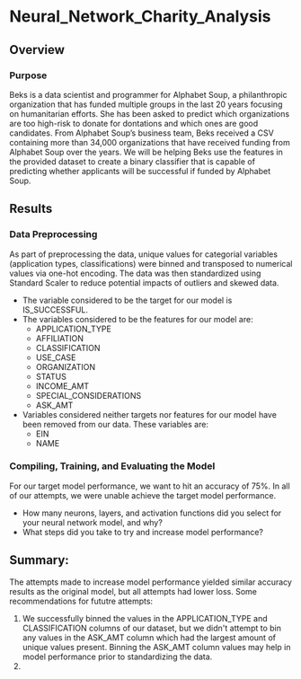 # Neural_Network_Charity_Analysis

## Overview

### Purpose

Beks is a data scientist and programmer for Alphabet Soup, a philanthropic organization that has funded multiple groups in the last 20 years focusing on humanitarian efforts. She has been asked to predict which organizations are too high-risk to donate for dontations and which ones are good candidates.  From Alphabet Soup’s business team, Beks received a CSV containing more than 34,000 organizations that have received funding from Alphabet Soup over the years.  We will be helping Beks use the features in the provided dataset to create a binary classifier that is capable of predicting whether applicants will be successful if funded by Alphabet Soup.

## Results

### Data Preprocessing

As part of preprocessing the data, unique values for categorial variables (application types, classifications) were binned and transposed to numerical values via one-hot encoding.  The data was then standardized using Standard Scaler to reduce potential impacts of outliers and skewed data.

- The variable considered to be the target for our model is IS_SUCCESSFUL. 
- The variables considered to be the features for our model are:
  - APPLICATION_TYPE
  - AFFILIATION
  - CLASSIFICATION
  - USE_CASE
  - ORGANIZATION
  - STATUS
  - INCOME_AMT
  - SPECIAL_CONSIDERATIONS
  - ASK_AMT
- Variables considered neither targets nor features for our model have been removed from our data.  These variables are:
  - EIN
  - NAME


### Compiling, Training, and Evaluating the Model

For our target model performance, we want to hit an accuracy of 75%.  In all of our attempts, we were unable achieve the target model performance.

- How many neurons, layers, and activation functions did you select for your neural network model, and why?
- What steps did you take to try and increase model performance?


## Summary:

The attempts made to increase model performance yielded similar accuracy results as the original model, but all attempts had lower loss.  Some recommendations for fututre attempts:

1) We successfully binned the values in the APPLICATION_TYPE and CLASSIFICATION columns of our dataset, but we didn't attempt to bin any values in the ASK_AMT column which had the largest amount of unique values present.  Binning the ASK_AMT column values may help in model performance prior to standardizing the data.
2) 



